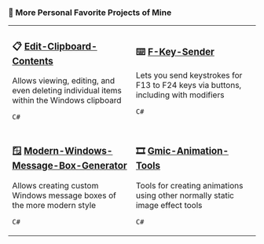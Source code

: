 ### 🧐 More Personal Favorite Projects of Mine
<table>
  <tr>
    <td width="50%">
      <h3>📋 <a href="https://github.com/ThioJoe/Edit-Clipboard-Contents">Edit-Clipboard-Contents</a> </h3>
      <p>Allows viewing, editing, and even deleting individual items within the Windows clipboard</p>
      <p><code>C#</code></p>
    </td>
    <td width="50%">
      <h3>⌨️ <a href="https://github.com/ThioJoe/F-Key-Sender">F-Key-Sender</a></h3>
      <p>Lets you send keystrokes for F13 to F24 keys via buttons, including with modifiers</p>
      <p><code>C#</code></p>
    </td>
  </tr>
  <tr>
    <td width="50%">
      <h3>🪟 <a href="https://github.com/ThioJoe/Modern-Windows-Message-Box-Generator">Modern-Windows-Message-Box-Generator</a></h3>
      <p>Allows creating custom Windows message boxes of the more modern style</p>
      <p><code>C#</code></p>
    </td>
    <td width="50%">
      <h3>🎞️ <a href="https://github.com/ThioJoe/Gmic-Animation-Tools">Gmic-Animation-Tools</a></h3>
      <p>Tools for creating animations using other normally static image effect tools</p>
      <p><code>C#</code></p>
    </td>
  </tr>
</table>
